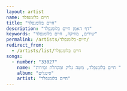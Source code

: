 ```yaml
---
layout: artist
name: חיים בלומנפלד
title: "חיים בלומנפלד"
description: "דף האמן חיים בלומנפלד"
keywords: "שירים, מוזיקה, חיים בלומנפלד"
permalink: /artists/חיים-בלומנפלד/
redirect_from:
  - /artists/list/חיים בלומנפלד
songs:
  - number: "33027"
    name: "חיים בלומנפלד, משה גליק ומקהלת זמירות "
    album: "סינגלים"
    artist: "חיים בלומנפלד"
---
```

